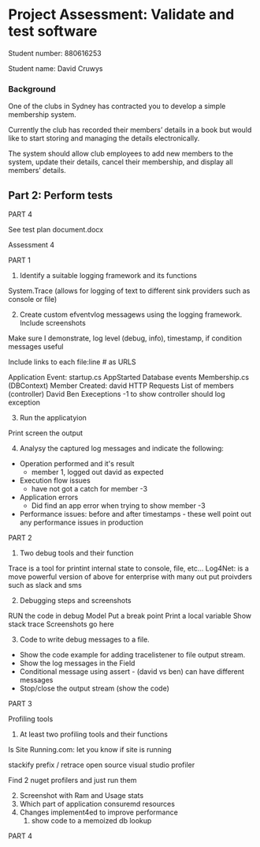 # Project Assessment: Validate and test software

Student number: 880616253

Student name: David Cruwys

### Background

One of the clubs in Sydney has contracted you to develop a simple membership system.

Currently the club has recorded their members’ details in a book but would like to start storing and managing the details electronically.

The system should allow club employees to add new members to the system, update their details, cancel their membership, and display all members’ details.

## Part 2: Perform tests

PART 4

See test plan document.docx


Assessment 4

PART 1

1. Identify a suitable logging framework and its functions

System.Trace (allows for logging of text to different sink providers such as console or file)

2. Create custom efventvlog messagews using the logging framework. Include screenshots

Make sure I demonstrate, log level (debug, info), timestamp, if condition messages useful

Include links to each file:line # as URLS

Application Event:
  startup.cs
    AppStarted
Database events
  Membership.cs (DBContext)
    Member Created: david
HTTP Requests
    List of members (controller)
    David
    Ben
Execeptions
  -1 to show controller should log exception

3. Run the applicatyion

Print screen the output

4. Analysy the captured log messages and indicate the following:

- Operation performed and it's result
  - member 1, logged out david as expected
- Execution flow issues
  - have not got a catch for member -3
- Application errors
  - Did find an app error when trying to show member -3
- Performance issues: before and after timestamps - these well point out any performance issues in production


PART 2

1. Two debug tools and their function

Trace is a tool for printint internal state to console, file, etc...
Log4Net: is a move powerful version of above for enterprise with many out put proivders such as slack and sms

2. Debugging steps and screenshots

RUN the code in debug Model
Put a break point
Print a local variable
Show stack trace
Screenshots go here

3. Code to write debug messages to a file.

- Show the code example for adding tracelistener to file output stream.
- Show the log messages in the Field
- Conditional message using assert - (david vs ben) can have different messages
- Stop/close the output stream (show the code)


PART 3

Profiling tools

1. At least two profiling tools and their functions

Is Site Running.com: let you know if site is running

stackify prefix / retrace
open source visual studio profiler

Find 2 nuget profilers and just run them

2. Screenshot with Ram and Usage stats
3. Which part of application consuremd resources
4. Changes implement4ed to improve performance
   1. show code to a memoized db lookup




PART 4









































